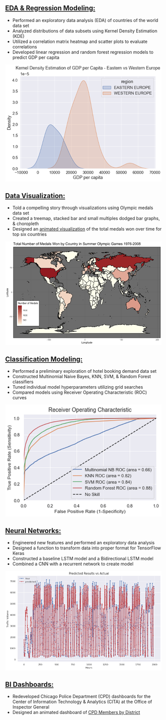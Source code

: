 

## [EDA & Regression Modeling:](/images/countries.html)
* Performed an exploratory data analysis (EDA) of countries of the world data set
* Analyzed distributions of data subsets using Kernel Density Estimation (KDE)
* Utilized a correlation matrix heatmap and scatter plots to evaluate correlations
* Developed linear regression and random forest regression models to predict GDP per capita

![](/images/kde.png)

## [Data Visualization:](/images/Final_Project.html)
* Told a compelling story through visualizations using Olympic medals data set
* Created a treemap, stacked bar and small multiples dodged bar graphs, & choropleth 
* Designed an [animated visualization](https://rpubs.com/jlynch333/687835) of the total medals won over time for top six countries

![](/images/choropleth.png)

## [Classification Modeling:](/images/hotels.html)
* Performed a preliminary exploration of hotel booking demand data set
* Constructed Multinomial Naive Bayes, KNN, SVM, & Random Forest classifiers
* Tuned individual model hyperparameters utilizing grid searches
* Compared models using Receiver Operating Characteristic (ROC) curves

![](/images/roc.png)

## [Neural Networks:](/images/time_series_notebook_Jonathan_Lynch.html)
* Engineered new features and performed an exploratory data analysis
* Designed a function to transform data into proper format for TensorFlow Keras
* Constructed a baseline LSTM model and a Bidirectional LSTM model
* Combined a CNN with a recurrent network to create model

![](/images/traffic_volume.png)

## [BI Dashboards:](/images/overview.html)
* Redeveloped Chicago Police Department (CPD) dashboards for the Center of Information Technology & Analytics (CITA) at the Office of Inspector General
* Designed an animated dashboard of [CPD Members by District](file:///Users/jonathanlynch/Desktop/animated_map.html)


